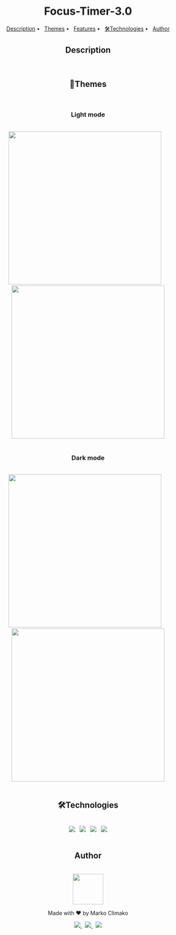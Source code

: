 <div align="center">
<h1> Focus-Timer-3.0 </h1>

<p >
 <a href="#description">Description</a> •
 &nbsp;
 <a href="#themes">Themes</a> • 
 &nbsp;
 <a href="#features">Features</a> •
 &nbsp;
 <a href="#technologies">🛠Technologies</a> • 
 &nbsp;
 <a href="#author">Author</a>
</p>

<section align="center">
    <h2 id="description">Description</h2>
</section>
<br>

<section align="center">
  <h2 id="themes">🎨Themes </h2>
  <br>
  <h3>Light mode</h3>
  <br>
  <section align="center">
  <img src="https://i.imgur.com/7vH3aDa.png" width="400">
  &nbsp;
  &nbsp;
  <img src="https://i.imgur.com/KsoOYNv.png" width="400">
  </section>
  <br>
  <h3>Dark mode</h3>
  <br>
 <section align="center">
  <img src="https://i.imgur.com/eIBIzNd.png" width="400">
  &nbsp;
  &nbsp;
  <img src="https://i.imgur.com/Ywdm9O5.png" width="400">
</section>
</section>

<br>

<section align="center">
<h2 id="technologies">🛠Technologies</h2>
 <br>
 <section align="center">
 <img src="https://img.shields.io/badge/HTML5-E34F26?style=for-the-badge&logo=html5&logoColor=white">
  &nbsp;
 <img src="https://img.shields.io/badge/CSS3-1572B6?style=for-the-badge&logo=css3&logoColor=white">
  &nbsp;
 <img src="https://img.shields.io/badge/JavaScript-F7DF1E?style=for-the-badge&logo=javascript&logoColor=black">
  &nbsp;
 <img src=" https://img.shields.io/badge/Figma-F24E1E?style=for-the-badge&logo=figma&logoColor=white">
 </section>
</section>

<br>
<section align="center">
  <h2 id="author">Author</h2>
  <br>
  <kbd>
 <img src="https://avatars.githubusercontent.com/u/95707510?s=400&u=a62c6ce3b65d7b805d3a341e4d95b6c5952eace5&v=4" width="80" >
  </kbd>
 <p>Made with ❤️ by Marko Climako </p>
 <section align="center">
      <a href="https://www.linkedin.com/in/markoclimako/" target="_blank">
        <img src="https://img.shields.io/badge/LinkedIn-0077B5?style=for-the-badge&logo=linkedin&logoColor=white">
      </a>
      &nbsp;
    <a href="mailto:mkclimako@gmail.com">
     <img src="https://img.shields.io/badge/Gmail-D14836?style=for-the-badge&logo=gmail&logoColor=white" >
    </a>
    &nbsp;
     <a href="https://www.instagram.com/mkclimako/" target="_blank">
      <img src="https://img.shields.io/badge/Instagram-E4405F?style=for-the-badge&logo=instagram&logoColor=white">
    </a>  
  </section>
</section>
</div>
